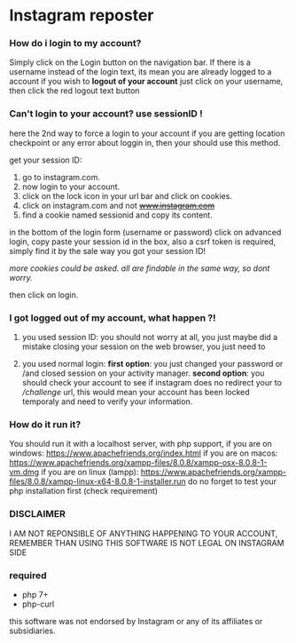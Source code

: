 # Instagram reposter
### How do i login to my account?
Simply click on the Login button on the navigation bar.
If there is a username instead of the login text, its mean you are already logged to a account
if you wish to **logout of your account** just click on your username,
then click the red logout text button
	
### Can't login to your account? use sessionID ! 
here the 2nd way to force a login to your account if you are getting location checkpoint or any error about loggin in, then your should use this method.

get your session ID:
 1. go to instagram.com.
 2. now login to your account.
 3. click on the lock icon in your url bar and click on cookies.
 4. click on instagram.com and not ~~www.instagram.com~~
 5. find a cookie named sessionid and copy its content.

in the bottom of the login form (username or password) click on advanced login, copy paste your session id in the box, also a csrf token is required, simply find it by the sale way you got your session ID!

*more cookies could be asked. all are findable in the same way, so dont worry.*

then click on login.

 ### I got logged out of my account, what happen ?!
1. you used session ID:
you should not worry at all, you just maybe did a mistake closing your session on the web browser, you just need to 

2. you used normal login:
**first option**: you just changed your password or /and  closed session on your activity manager.
**second option**: you should check your account to see if instagram does no redirect your to */challenge* url, this would mean your account has been locked temporaly and need to verify your information. 
 

### How do it run it?
You should run it with a localhost server, with php support,
if you are on windows: https://www.apachefriends.org/index.html
if you are on macos: https://www.apachefriends.org/xampp-files/8.0.8/xampp-osx-8.0.8-1-vm.dmg
if you are on linux (lampp): https://www.apachefriends.org/xampp-files/8.0.8/xampp-linux-x64-8.0.8-1-installer.run
do no forget to test your php installation first (check requirement)
### DISCLAIMER
I AM NOT REPONSIBLE OF ANYTHING HAPPENING TO YOUR ACCOUNT, REMEMBER THAN USING THIS SOFTWARE IS NOT LEGAL ON INSTAGRAM SIDE

### required
- php 7+
- php-curl


this software was not endorsed by Instagram or any of its affiliates or subsidiaries.